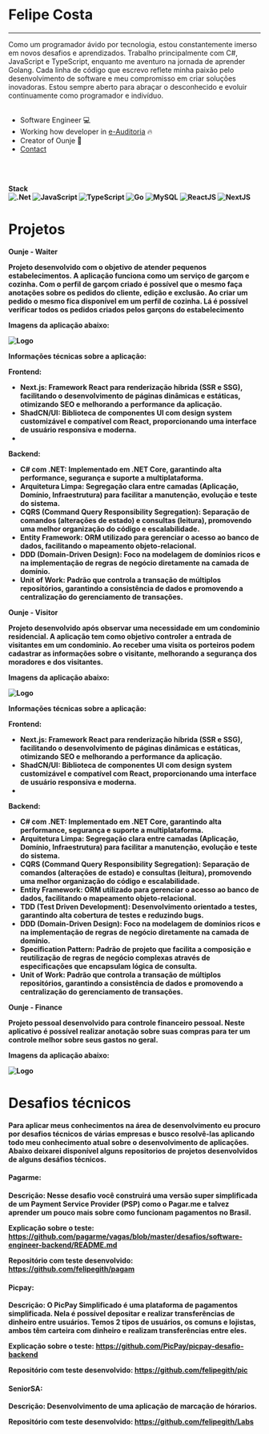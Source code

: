 <h1>Felipe Costa</h1>
<hr>
<span>Como um programador ávido por tecnologia, estou constantemente imerso em novos desafios e aprendizados. Trabalho principalmente com C#, JavaScript e TypeScript, enquanto me aventuro na jornada de aprender Golang. Cada linha de código que escrevo reflete minha paixão pelo desenvolvimento de software e meu compromisso em criar soluções inovadoras. Estou sempre aberto para abraçar o desconhecido e evoluir continuamente como programador e indivíduo.</span>
<br>
<br>

- Software Engineer 💻
- Working how developer in [e-Auditoria](https://e-auditoria.com.br) 🔥
- Creator of Ounje 🚀
- [Contact](https://www.linkedin.com/in/felipe-costa-8039361b1/)

<br>
<br>

<strong>Stack<strong/>
<br>
![.Net](https://img.shields.io/badge/.NET-5C2D91?style=for-the-badge&logo=.net&logoColor=white)
![JavaScript](https://img.shields.io/badge/javascript-%23323330.svg?style=for-the-badge&logo=javascript&logoColor=%23F7DF1E)
![TypeScript](https://img.shields.io/badge/typescript-%23007ACC.svg?style=for-the-badge&logo=typescript&logoColor=white)
![Go](https://img.shields.io/badge/go-%2300ADD8.svg?style=for-the-badge&logo=go&logoColor=white)
![MySQL](https://img.shields.io/badge/mysql-4479A1.svg?style=for-the-badge&logo=mysql&logoColor=white)
![ReactJS](https://img.shields.io/badge/react-%2320232a.svg?style=for-the-badge&logo=react&logoColor=%2361DAFB)
![NextJS](https://img.shields.io/badge/next.js-000000?style=for-the-badge&logo=nextdotjs&logoColor=white)

# Projetos


<strong>Ounje - Waiter<strong/>

<span>Projeto desenvolvido com o objetivo de atender pequenos estabelecimentos. A aplicação funciona
como um serviço de garçom e cozinha. Com o perfil de garçom criado é possível que o mesmo faça
anotações sobre os pedidos do cliente, edição e exclusão. Ao criar um pedido o mesmo fica disponível
em um perfil de cozinha. Lá é possível verificar todos os pedidos criados pelos garçons do estabelecimento <span/>

Imagens da aplicação abaixo:

![Logo](https://i.imgur.com/w2nVgFG.png)

Informações técnicas sobre a aplicação:

Frontend:

- Next.js: Framework React para renderização híbrida (SSR e SSG), facilitando o desenvolvimento de páginas dinâmicas e estáticas, otimizando SEO e melhorando a performance da aplicação.
- ShadCN/UI: Biblioteca de componentes UI com design system customizável e compatível com React, proporcionando uma interface de usuário responsiva e moderna.
- 
Backend:

- C# com .NET: Implementado em .NET Core, garantindo alta performance, segurança e suporte a multiplataforma.
- Arquitetura Limpa: Segregação clara entre camadas (Aplicação, Domínio, Infraestrutura) para facilitar a manutenção, evolução e teste do sistema.
- CQRS (Command Query Responsibility Segregation): Separação de comandos (alterações de estado) e consultas (leitura), promovendo uma melhor organização do código e escalabilidade.
- Entity Framework: ORM utilizado para gerenciar o acesso ao banco de dados, facilitando o mapeamento objeto-relacional.
- DDD (Domain-Driven Design): Foco na modelagem de domínios ricos e na implementação de regras de negócio diretamente na camada de domínio.
- Unit of Work: Padrão que controla a transação de múltiplos repositórios, garantindo a consistência de dados e promovendo a centralização do gerenciamento de transações.


<strong>Ounje - Visitor<strong/>

<span>Projeto desenvolvido após observar uma necessidade em um condominio residencial. A aplicação tem como objetivo controler a entrada de visitantes
em um condominio. Ao receber uma visita os porteiros podem cadastrar as informações sobre o visitante, melhorando a segurança dos moradores e dos visitantes.
<span/>

Imagens da aplicação abaixo:

![Logo](https://imgur.com/e1EcSI1.png)

Informações técnicas sobre a aplicação:

Frontend:

- Next.js: Framework React para renderização híbrida (SSR e SSG), facilitando o desenvolvimento de páginas dinâmicas e estáticas, otimizando SEO e melhorando a performance da aplicação.
- ShadCN/UI: Biblioteca de componentes UI com design system customizável e compatível com React, proporcionando uma interface de usuário responsiva e moderna.
- 
Backend:

- C# com .NET: Implementado em .NET Core, garantindo alta performance, segurança e suporte a multiplataforma.
- Arquitetura Limpa: Segregação clara entre camadas (Aplicação, Domínio, Infraestrutura) para facilitar a manutenção, evolução e teste do sistema.
- CQRS (Command Query Responsibility Segregation): Separação de comandos (alterações de estado) e consultas (leitura), promovendo uma melhor organização do código e escalabilidade.
- Entity Framework: ORM utilizado para gerenciar o acesso ao banco de dados, facilitando o mapeamento objeto-relacional.
- TDD (Test Driven Development): Desenvolvimento orientado a testes, garantindo alta cobertura de testes e reduzindo bugs.
- DDD (Domain-Driven Design): Foco na modelagem de domínios ricos e na implementação de regras de negócio diretamente na camada de domínio.
- Specification Pattern: Padrão de projeto que facilita a composição e reutilização de regras de negócio complexas através de especificações que encapsulam lógica de consulta.
- Unit of Work: Padrão que controla a transação de múltiplos repositórios, garantindo a consistência de dados e promovendo a centralização do gerenciamento de transações.

<strong>Ounje - Finance<strong/>

Projeto pessoal desenvolvido para controle financeiro pessoal. Neste aplicativo é possível realizar anotação sobre suas compras para ter um controle melhor sobre seus gastos no geral.

Imagens da aplicação abaixo:

![Logo](https://i.imgur.com/kQZAs4m.png)



# Desafios técnicos

Para aplicar meus conhecimentos na área de desenvolvimento eu procuro por desafios técnicos de várias empresas e busco resolvê-las aplicando todo meu conhecimento atual sobre o desenvolvimento de aplicações. Abaixo deixarei disponível alguns repositorios de projetos desenvolvidos de alguns desáfios técnicos. 




#### Pagarme:

**Descrição:** Nesse desafio você construirá uma versão super simplificada de um Payment Service Provider (PSP) como o Pagar.me e talvez aprender um pouco mais sobre como funcionam pagamentos no Brasil.

**Explicação sobre o teste:** https://github.com/pagarme/vagas/blob/master/desafios/software-engineer-backend/README.md


**Repositório com teste desenvolvido:** https://github.com/felipegith/pagam



#### Picpay:

**Descrição:** O PicPay Simplificado é uma plataforma de pagamentos simplificada. Nela é possível depositar e realizar transferências de dinheiro entre usuários. Temos 2 tipos de usuários, os comuns e lojistas, ambos têm carteira com dinheiro e realizam transferências entre eles.

**Explicação sobre o teste:** https://github.com/PicPay/picpay-desafio-backend


**Repositório com teste desenvolvido:** https://github.com/felipegith/pic



#### SeniorSA:

**Descrição:** Desenvolvimento de uma aplicação de marcação de hórarios.

**Repositório com teste desenvolvido:** https://github.com/felipegith/Labs


